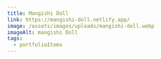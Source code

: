 ```yaml
---
title: Mangishi Doll
link: https://mangishi-doll.netlify.app/
image: /assets/images/uploads/mangishi-doll.webp
imageAlt: mangishi Doll
tags:
  - portfolioItems
---
```

